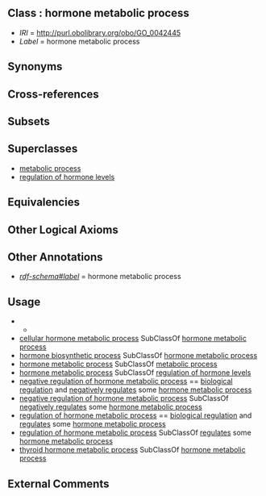 
## Class : hormone metabolic process

 * *IRI* = http://purl.obolibrary.org/obo/GO_0042445
 * *Label* = hormone metabolic process

## Synonyms


## Cross-references


## Subsets


## Superclasses

 * [metabolic process](../../GO/52/GO_0008152.md)
 * [regulation of hormone levels](../../GO/17/GO_0010817.md)

## Equivalencies


## Other Logical Axioms


## Other Annotations

 * *[rdf-schema#label](../../el/rdf-schema#label.md)* = hormone metabolic process

## Usage

 * -
 * [cellular hormone metabolic process](../../GO/54/GO_0034754.md) SubClassOf [hormone metabolic process](../../GO/45/GO_0042445.md)
 * [hormone biosynthetic process](../../GO/46/GO_0042446.md) SubClassOf [hormone metabolic process](../../GO/45/GO_0042445.md)
 * [hormone metabolic process](../../GO/45/GO_0042445.md) SubClassOf [metabolic process](../../GO/52/GO_0008152.md)
 * [hormone metabolic process](../../GO/45/GO_0042445.md) SubClassOf [regulation of hormone levels](../../GO/17/GO_0010817.md)
 * [negative regulation of hormone metabolic process](../../GO/51/GO_0032351.md) == [biological regulation](../../GO/07/GO_0065007.md) and [negatively regulates](../../RO/12/RO_0002212.md) some [hormone metabolic process](../../GO/45/GO_0042445.md)
 * [negative regulation of hormone metabolic process](../../GO/51/GO_0032351.md) SubClassOf [negatively regulates](../../RO/12/RO_0002212.md) some [hormone metabolic process](../../GO/45/GO_0042445.md)
 * [regulation of hormone metabolic process](../../GO/50/GO_0032350.md) == [biological regulation](../../GO/07/GO_0065007.md) and [regulates](../../RO/11/RO_0002211.md) some [hormone metabolic process](../../GO/45/GO_0042445.md)
 * [regulation of hormone metabolic process](../../GO/50/GO_0032350.md) SubClassOf [regulates](../../RO/11/RO_0002211.md) some [hormone metabolic process](../../GO/45/GO_0042445.md)
 * [thyroid hormone metabolic process](../../GO/03/GO_0042403.md) SubClassOf [hormone metabolic process](../../GO/45/GO_0042445.md)

## External Comments

